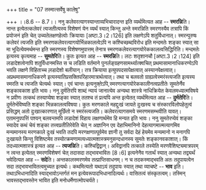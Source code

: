 +++
title = "07 तस्मात्सर्वेषु कालेषु"

+++
।।8.6 -- 8.7।। ननु कलेवरत्यागस्यान्ताव्यभिचारादन्त इति व्यर्थमित्यत आह --
**स्मरन्नि**ति। नान्त इत्येतत्कलेवरं त्यजतीत्यस्य विशेषणं येन व्यर्थं
स्यात् किन्तु अन्ते स्मरन्निति स्मरणस्यैव तत्रापि किं प्रयोजनं इति चेत्
उच्यतेलक्षणहेत्वोः क्रियायाः \[अष्टा.3।2।126\] इति लक्षणेऽपि
शतुर्विधानात्। स्मरन्पुरुषः कलेवरं त्यजति इति
स्मरणकलेवरत्यागयोर्भिन्नकालत्वेऽपि न कश्चिच्छब्दविरोध इति मन्दमतेः शङ्का
स्यात् सा मा भूदित्येवमर्थमन्त इति स्मरणस्य विशेषणमुपात्तम् तेनात्र
स्मरणकलेवरत्यागयोरेककालत्वसिद्धिरिति। मन्दमतेः इत्यस्य कृत्यमाह --
**सुमतेरि**ति। कुतः इत्यत आह -- **स्मरन्नि**ति। लटः शतृशानचौ
\[अष्टा.3।2।124\] इति लडादेशत्वेनापि शतुर्विधानमस्ति स च लडिति वर्तमाने
पुनर्लङ्ग्रहणसामर्थ्यात्क्वचित् प्रथमासामानाधिकरण्येऽपि भवति लक्षणे
विहिताच्च ल़डादेशो बलीयान्। तत्र क्रियाया इत्युपपदसापेक्षत्वात्
अस्यानपेक्षत्वात्। अप्रथमासमानाधिकरणे
इत्यस्यातिप्रसक्तिपरिहारमात्रार्थत्वात्। तथा च बलवतो
ग्राह्यत्वेस्मरंस्त्यजति इत्यस्य स्मरति च त्यजति चेत्यर्थः स्यात्। एवं
चान्तः इत्यनुक्ते़ऽपि,स्मरणत्यागयोरेककालीनत्वप्रतीतेः सुमतेर्नैव
शङ्कावकाश इति भावः। ननु दुर्मतिरपि शाब्दं न्यायं जानात्येव अन्यथा
शास्त्रे नाधिक्रियेत केवलमध्यात्मविषये न प्रवीणः तत्कथं तस्याप्येषा
शङ्का स्यात् ततश्च तं प्रत्यपि अन्त इत्येतत् व्यर्थमित्यत आह --
**दुर्मतेरि**ति। दुर्मतेर्भविष्यति शङ्का भिन्नकालत्वविषया। कुतः मरणकाले
महद्दुःखं जायते दुःखस्य च संस्कारविलोपहेतुत्वं प्रसिद्धम् अतो
दुःखात्कारणात् मूर्छितो न स्मरंस्त्यजति। कलेवरत्यागसमये स्मरणमसम्भवीति
यावत्। एतामनुपपत्तिं पश्यन् बलवन्तमपि लडादेशं विहाय लक्षणार्थमेव हि
मन्यत इति भावः। ननु सुमतेरप्येवं शङ्का स्यादेव कथं चेयं शङ्का
तत्त्वप्रतीतिरेवेति चेत् न अज्ञानिन एव देहाभिमानिनो
देहत्यागमात्मत्यागमिव मन्यमानस्य मरणकाले दुःखं भवति तदपि
मरणक्षणात्पूर्वमेव ज्ञानी तु सर्वदा देहं हेयमेव मन्यमानो न मनागपि
दुःखायते किन्तु विशिष्टमेव तस्योत्क्रमणामत्यध्यात्मशास्त्रमनुसन्दधानस्य
सुमतेः शङ्कानवकाशात्। किं तदध्यात्मशास्त्रं इत्यत आह -- **त्यजन्नि**ति।
कश्चिद्विद्वान्। अविद्वानपि तत्काले तस्येति मरणवैशिष्ट्यमात्रपरम् न
त्वन्त इत्येतत् स्मरणविशेषणं चेत् तदासदा तद्भावभावितः \[8।6\] इत्यनेनैव
गतार्थं स्यात् अन्यथा तद्व्यर्थं भवेदित्यत आह -- **सदे**ति।
अन्तकालस्मरणमेव तत्प्राप्तिसाधनम्। न च तदकस्माद्भवति अतः तदुपायत्वेन सदा
तद्भावभावितत्वमुच्यत इत्यर्थः। कथमित्यतो यथाऽयं तदुपायः स्यात् तथा
व्याचष्टे -- **भाव** इति। तथाऽभिधानादिति स्याद्भावोऽन्तर्गतं मन
इत्येवरूपादभिधानादित्यर्थः। वासितत्वं संस्कृतत्वम्। तस्मिन्
भावस्तद्भावस्तेन भावित इति मनोधर्मेणात्मोपचर्यते।

